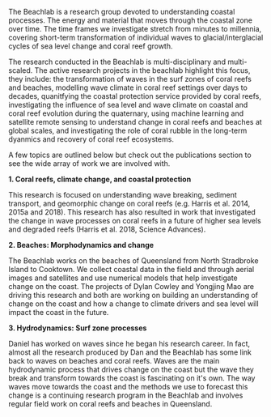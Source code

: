 The Beachlab is a research group devoted to understanding coastal processes. The energy and material that moves through the coastal zone over time. The time frames we investigate stretch from minutes to millennia, covering short-term transformation of individual waves to glacial/interglacial cycles of sea level change and coral reef growth. 

The research conducted in the Beachlab is multi-disciplinary and multi-scaled. The active research projects in the beachlab highlight this focus, they include: the transformation of waves in the surf zones of coral reefs and beaches, modelling wave climate in coral reef settings over days to decades, quanitfying the coastal protection service provided by coral reefs, investigating the influence of sea level and wave climate on coastal and coral reef evolution during the quaternary, using machine learning and satellite remote sensing to understand change in coral reefs and beaches at global scales, and investigating the role of coral rubble in the long-term dyanmics and recovery of coral reef ecosystems. 

A few topics are outlined below but check out the publications section to see the wide array of work we are involved with. 

**1. Coral reefs, climate change, and coastal protection**

This research is focused on understanding wave breaking, sediment transport, and geomorphic change on coral reefs (e.g. Harris et al. 2014, 2015a and 2018). This research has also resulted in work that investigated the change in wave processes on coral reefs in a future of higher sea levels and degraded reefs (Harris et al. 2018, Science Advances).


**2. Beaches: Morphodynamics and change**

The Beachlab works on the beaches of Queensland from North Stradbroke Island to Cooktown. We collect coastal data in the field and through aerial images and satellites and use numerical models that help investigate change on the coast. The projects of Dylan Cowley and Yongjing Mao are driving this research and both are working on building an understanding of change on the coast and how a change to climate drivers and sea level will impact the coast in the future.


**3. Hydrodynamics: Surf zone processes**

Daniel has worked on waves since he began his research career. In fact, almost all the research produced by Dan and the Beachlab has some link back to waves on beaches and coral reefs. Waves are the main hydrodynamic process that drives change on the coast but the wave they break and transform towards the coast is fascinating on it's own. The way waves move towards the coast and the methods we use to forecast this change is a continuing research program in the Beachlab and involves regular field work on coral reefs and beaches in Queensland.
